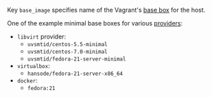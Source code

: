 
Key `base_image` specifies name of the Vagrant's [base box][1] for the host.

One of the example minimal base boxes for various [providers][1]:
* `libvirt` provider:
  * `uvsmtid/centos-5.5-minimal`
  * `uvsmtid/centos-7.0-minimal`
  * `uvsmtid/fedora-21-server-minimal`
* `virtualbox`:
  * `hansode/fedora-21-server-x86_64`
* `docker`:
  * `fedora:21`

[1]: http://docs.vagrantup.com/v2/boxes.html
[2]: docs/pillars/common/system_hosts/_id/vagrant_instance_configuration/vagrant_provider/readme.md

